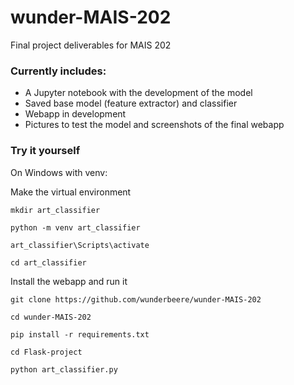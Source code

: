 # wunder-MAIS-202
Final project deliverables for MAIS 202

### Currently includes:
- A Jupyter notebook with the development of the model
- Saved base model (feature extractor) and classifier
- Webapp in development
- Pictures to test the model and screenshots of the final webapp

### Try it yourself

On Windows with venv:

Make the virtual environment
```
mkdir art_classifier

python -m venv art_classifier

art_classifier\Scripts\activate

cd art_classifier
```

Install the webapp and run it

```
git clone https://github.com/wunderbeere/wunder-MAIS-202

cd wunder-MAIS-202

pip install -r requirements.txt

cd Flask-project

python art_classifier.py
```
